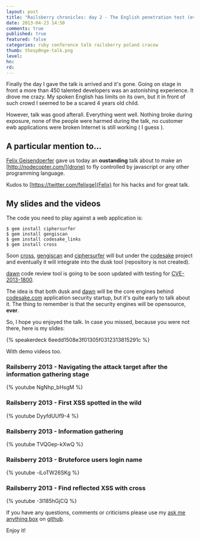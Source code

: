```yaml
---
layout: post
title: "Railsberry chronicles: day 2 - The English penetration test (eventually the day I talk to 450+ oustanding developers)"
date: 2013-04-23 14:50
comments: true
published: true
featured: false
categories: ruby conference talk railsberry poland cracow 
thumb: thesp0nge-talk.png
level:
hn: 
rd: 
---
```


Finally the day I gave the talk is arrived and it's gone. Going on stage in
front a more than 450 talented developers was an astonishing experience. It
drove me crazy. My spoken English has limits on its own, but it in front of
such crowd I seemed to be a scared 4 years old child.

However, talk was good afterall. Everything went well. Nothing broke during
exposure, none of the people were harmed during the talk, no customer ewb
applications were broken Internet is still working ( I guess ).

<!-- more -->

## A particular mention to... 

[Felix Geisendoerfer](http://www.railsberry.com/speakers#felix) gave us today
an **oustanding** talk about to make an [http://nodecopter.com/](drone) to fly
controlled by javascript or any other programming language.

Kudos to [https://twitter.com/felixge](Felix) for his hacks and for great talk.

## My slides and the videos

The code you need to play against a web application is:

``` 
$ gem install ciphersurfer
$ gem install gengiscan
$ gem install codesake_links
$ gem install cross
``` 

Soon [cross](https://github.com/thesp0nge/cross),
[gengiscan](https://github.com/thesp0nge/gengiscan) and
[ciphersurfer](https://github.com/thesp0nge/ciphersurfer) will but under the
[codesake](https://github.com/codesake) project and eventually it will
integrate into the dusk tool (repository is not created).

[dawn](https://github.com/codesake/codesake_dawn) code review tool is going to
be soon updated with testing for
[CVE-2013-1800](http://web.nvd.nist.gov/view/vuln/detail?vulnId=CVE-2013-1800).

The idea is that both dusk and
[dawn](https://github.com/codesake/codesake_dawn) will be the core engines
behind [codesake.com](http://codesake.com) application security startup, but
it's quite early to talk about it. The thing to remember is that the security
engines will be opensource, **ever**.

So, I hope you enjoyed the talk. In case you missed, because you were not there, here is my slides:

{% speakerdeck 6eedd1508e3f01305f0312313815291c %}

With demo videos too.

### Railsberry 2013 - Navigating the attack target after the information gathering stage
{% youtube NgNhp_bHsgM %} 

### Railsberry 2013 - First XSS spotted in the wild
{% youtube DyyfdUUf9-4 %}  

### Railsberry 2013 - Information gathering
{% youtube TVQGep-kXwQ %} 

### Railsberry 2013 - Bruteforce users login name
{% youtube -iLoTW26SKg %} 

### Railsberry 2013 - Find reflected XSS with cross
{% youtube -3I185hGjCQ %} 

If you have any questions, comments or criticisms please use my [ask me anything box](https://github.com/armoredcode/feedback/issues) on
[github](https://gitub.com).

Enjoy it!
